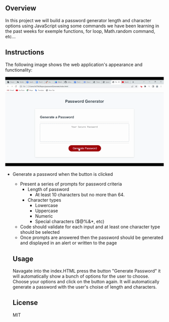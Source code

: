 ## Overview 
In this project we will build a password generator length and character options using JavaScript using some commands we have been learning in the past weeks for exemple functions, for loop, Math.random command, etc...





## Instructions

The following image shows the web application's appearance and functionality:

![password generator demo](./images/Untitled_%20Jan%2010%2C%202023%2010_38%20PM.gif)


* Generate a password when the button is clicked
  * Present a series of prompts for password criteria
    * Length of password
      * At least 10 characters but no more than 64.
    * Character types
      * Lowercase
      * Uppercase
      * Numeric
      * Special characters ($@%&*, etc)
  * Code should validate for each input and at least one character type should be selected
  * Once prompts are answered then the password should be generated and displayed in an alert or written to the page


  ## Usage 
  Navagate into the index.HTML
  press the button "Generate Password" it will automatically show a bunch of options for the user to choose. Choose your options and click on the button again. It will automatically generate a password with the user's choise of length and characters.


  ## License 
   MIT 